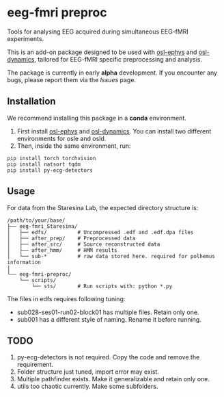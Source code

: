 # eeg-fmri preproc

Tools for analysing EEG acquired during simultaneous EEG-fMRI experiments.  

This is an add-on package designed to be used with [osl-ephys](https://github.com/OHBA-analysis/osl-ephys) and [osl-dynamics](https://github.com/OHBA-analysis/osl-dynamics), tailored for EEG-fMRI specific preprocessing and analysis.  

The package is currently in early **alpha** development. If you encounter any bugs, please report them via the *Issues* page.  

## Installation

We recommend installing this package in a **conda** environment.  

1. First install [osl-ephys](https://github.com/OHBA-analysis/osl-ephys) and [osl-dynamics](https://github.com/OHBA-analysis/osl-dynamics). You can install two different environments for osle and osld.
2. Then, inside the same environment, run:  

```
pip install torch torchvision
pip install natsort tqdm
pip install py-ecg-detectors
```

## Usage

For data from the Staresina Lab, the expected directory structure is:

```
/path/to/your/base/
├── eeg-fmri_Staresina/
│   ├── edfs/          # Uncompressed .edf and .edf.dpa files
│   ├── after_prep/    # Preprocessed data
│   ├── after_src/     # Source reconstructed data
│   ├── after_hmm/     # HMM results
│   └── sub-*          # raw data stored here. required for polhemus information
│
└── eeg-fmri-preproc/
    └── scripts/
        └── sts/       # Run scripts with: python *.py
```

The files in edfs requires following tuning:
- sub028-ses01-run02-block01 has multiple files. Retain only one.
- sub001 has a different style of naming. Rename it before running.

## TODO

1. py-ecg-detectors is not required. Copy the code and remove the requirement.
2. Folder structure just tuned, import error may exist. 
3. Multiple pathfinder exists. Make it generalizable and retain only one.
4. utils too chaotic currently. Make some subfolders.
